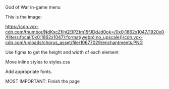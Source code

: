 God of War in-game menu

This is the image:

https://cdn.vox-cdn.com/thumbor/NdKxcZfihQEIPZtm15fJDdJd0ok=/0x0:1862x1047/1920x0/filters:focal(0x0:1862x1047):format(webp):no_upscale()/cdn.vox-cdn.com/uploads/chorus_asset/file/10677029/enchantments.PNG

Use figma to get the height and width of each element

Move inline styles to styles.css

Add appropriate fonts.

MOST IMPORTANT: Finish the page
